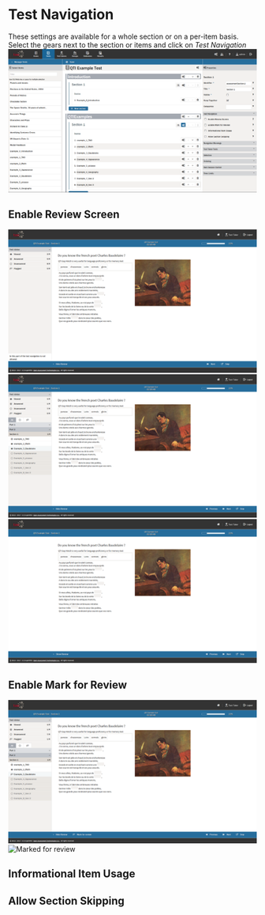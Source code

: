 <!--
tags: []

--> 

# Test Navigation

> 

These settings are available for a whole section or on a per-item basis. Select the gears next to the section or items and click on *Test Navigation*
![Test Navigation](../resources/tests/feature-configuration/section/configuration/test-navigation.png)

## Enable Review Screen
![Review screen on a linear test](../resources/tests/features/test-navigation/review/linear-test.png)
![Review screen on a non-linear test](../resources/tests/features/test-navigation/review/non-linear-test.png)
![Review off](../resources/tests/features/test-navigation/review/toggle-off.png)

## Enable Mark for Review
![Mark for review](../resources/tests/features/test-navigation/review/mark-for-review.png)
![Marked for review](../resources/tests/features/test-navigation/review/marked-for-review.png)


## Informational Item Usage


## Allow Section Skipping

